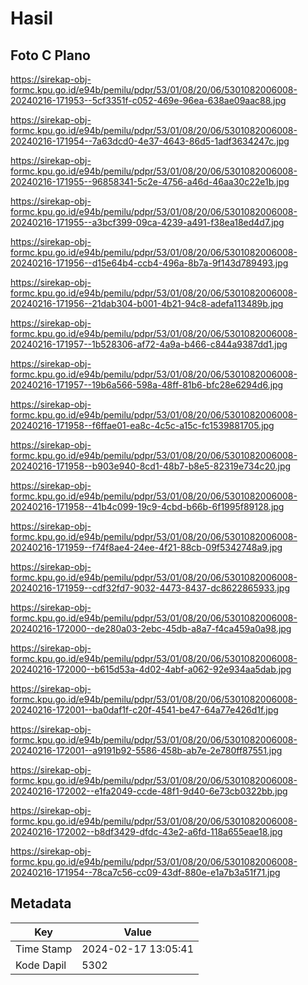 # Hasil

## Foto C Plano

https://sirekap-obj-formc.kpu.go.id/e94b/pemilu/pdpr/53/01/08/20/06/5301082006008-20240216-171953--5cf3351f-c052-469e-96ea-638ae09aac88.jpg

https://sirekap-obj-formc.kpu.go.id/e94b/pemilu/pdpr/53/01/08/20/06/5301082006008-20240216-171954--7a63dcd0-4e37-4643-86d5-1adf3634247c.jpg

https://sirekap-obj-formc.kpu.go.id/e94b/pemilu/pdpr/53/01/08/20/06/5301082006008-20240216-171955--96858341-5c2e-4756-a46d-46aa30c22e1b.jpg

https://sirekap-obj-formc.kpu.go.id/e94b/pemilu/pdpr/53/01/08/20/06/5301082006008-20240216-171955--a3bcf399-09ca-4239-a491-f38ea18ed4d7.jpg

https://sirekap-obj-formc.kpu.go.id/e94b/pemilu/pdpr/53/01/08/20/06/5301082006008-20240216-171956--d15e64b4-ccb4-496a-8b7a-9f143d789493.jpg

https://sirekap-obj-formc.kpu.go.id/e94b/pemilu/pdpr/53/01/08/20/06/5301082006008-20240216-171956--21dab304-b001-4b21-94c8-adefa113489b.jpg

https://sirekap-obj-formc.kpu.go.id/e94b/pemilu/pdpr/53/01/08/20/06/5301082006008-20240216-171957--1b528306-af72-4a9a-b466-c844a9387dd1.jpg

https://sirekap-obj-formc.kpu.go.id/e94b/pemilu/pdpr/53/01/08/20/06/5301082006008-20240216-171957--19b6a566-598a-48ff-81b6-bfc28e6294d6.jpg

https://sirekap-obj-formc.kpu.go.id/e94b/pemilu/pdpr/53/01/08/20/06/5301082006008-20240216-171958--f6ffae01-ea8c-4c5c-a15c-fc1539881705.jpg

https://sirekap-obj-formc.kpu.go.id/e94b/pemilu/pdpr/53/01/08/20/06/5301082006008-20240216-171958--b903e940-8cd1-48b7-b8e5-82319e734c20.jpg

https://sirekap-obj-formc.kpu.go.id/e94b/pemilu/pdpr/53/01/08/20/06/5301082006008-20240216-171958--41b4c099-19c9-4cbd-b66b-6f1995f89128.jpg

https://sirekap-obj-formc.kpu.go.id/e94b/pemilu/pdpr/53/01/08/20/06/5301082006008-20240216-171959--f74f8ae4-24ee-4f21-88cb-09f5342748a9.jpg

https://sirekap-obj-formc.kpu.go.id/e94b/pemilu/pdpr/53/01/08/20/06/5301082006008-20240216-171959--cdf32fd7-9032-4473-8437-dc8622865933.jpg

https://sirekap-obj-formc.kpu.go.id/e94b/pemilu/pdpr/53/01/08/20/06/5301082006008-20240216-172000--de280a03-2ebc-45db-a8a7-f4ca459a0a98.jpg

https://sirekap-obj-formc.kpu.go.id/e94b/pemilu/pdpr/53/01/08/20/06/5301082006008-20240216-172000--b615d53a-4d02-4abf-a062-92e934aa5dab.jpg

https://sirekap-obj-formc.kpu.go.id/e94b/pemilu/pdpr/53/01/08/20/06/5301082006008-20240216-172001--ba0daf1f-c20f-4541-be47-64a77e426d1f.jpg

https://sirekap-obj-formc.kpu.go.id/e94b/pemilu/pdpr/53/01/08/20/06/5301082006008-20240216-172001--a9191b92-5586-458b-ab7e-2e780ff87551.jpg

https://sirekap-obj-formc.kpu.go.id/e94b/pemilu/pdpr/53/01/08/20/06/5301082006008-20240216-172002--e1fa2049-ccde-48f1-9d40-6e73cb0322bb.jpg

https://sirekap-obj-formc.kpu.go.id/e94b/pemilu/pdpr/53/01/08/20/06/5301082006008-20240216-172002--b8df3429-dfdc-43e2-a6fd-118a655eae18.jpg

https://sirekap-obj-formc.kpu.go.id/e94b/pemilu/pdpr/53/01/08/20/06/5301082006008-20240216-171954--78ca7c56-cc09-43df-880e-e1a7b3a51f71.jpg


## Metadata

| Key        | Value               |
| ---------- | ------------------- |
| Time Stamp | 2024-02-17 13:05:41 |
| Kode Dapil | 5302                |



